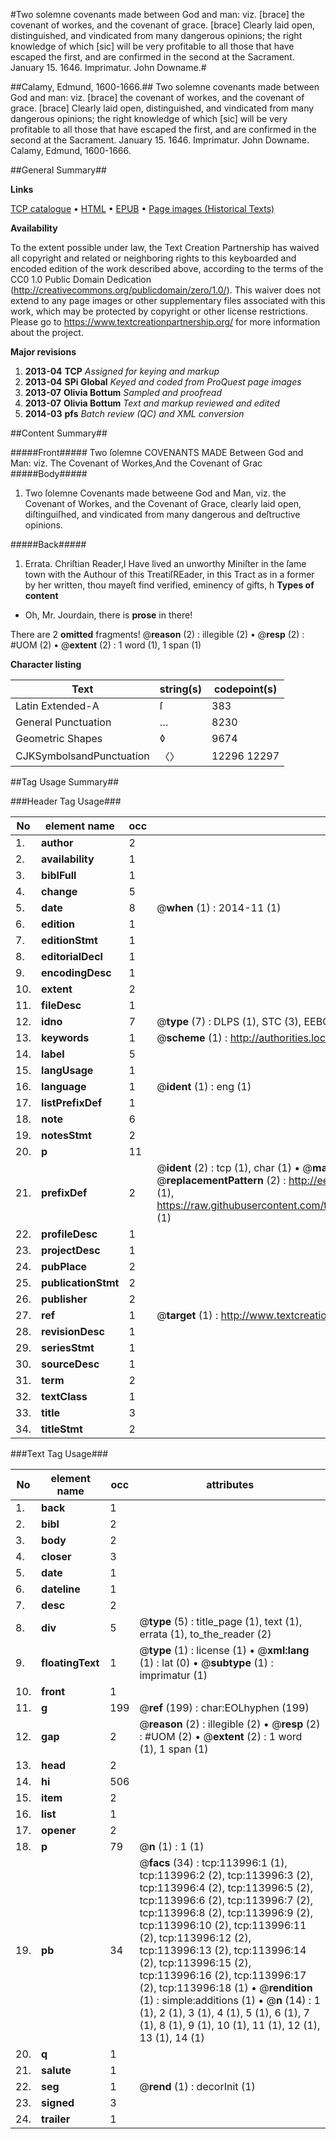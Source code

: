#Two solemne covenants made between God and man: viz. [brace] the covenant of workes, and the covenant of grace. [brace] Clearly laid open, distinguished, and vindicated from many dangerous opinions; the right knowledge of which [sic] will be very profitable to all those that have escaped the first, and are confirmed in the second at the Sacrament. January 15. 1646. Imprimatur. John Downame.#

##Calamy, Edmund, 1600-1666.##
Two solemne covenants made between God and man: viz. [brace] the covenant of workes, and the covenant of grace. [brace] Clearly laid open, distinguished, and vindicated from many dangerous opinions; the right knowledge of which [sic] will be very profitable to all those that have escaped the first, and are confirmed in the second at the Sacrament. January 15. 1646. Imprimatur. John Downame.
Calamy, Edmund, 1600-1666.

##General Summary##

**Links**

[TCP catalogue](http://www.ota.ox.ac.uk/tcp/)  • 
[HTML](http://tei.it.ox.ac.uk/tcp/Texts-HTML/free/A79/A79028.html)  • 
[EPUB](http://tei.it.ox.ac.uk/tcp/Texts-EPUB/free/A79/A79028.epub) • 
[Page images (Historical Texts)](https://historicaltexts.jisc.ac.uk/eebo-99861851e)

**Availability**

To the extent possible under law, the Text Creation Partnership has waived all copyright and related or neighboring rights to this keyboarded and encoded edition of the work described above, according to the terms of the CC0 1.0 Public Domain Dedication (http://creativecommons.org/publicdomain/zero/1.0/). This waiver does not extend to any page images or other supplementary files associated with this work, which may be protected by copyright or other license restrictions. Please go to https://www.textcreationpartnership.org/ for more information about the project.

**Major revisions**

1. __2013-04__ __TCP__ *Assigned for keying and markup*
1. __2013-04__ __SPi Global__ *Keyed and coded from ProQuest page images*
1. __2013-07__ __Olivia Bottum__ *Sampled and proofread*
1. __2013-07__ __Olivia Bottum__ *Text and markup reviewed and edited*
1. __2014-03__ __pfs__ *Batch review (QC) and XML conversion*

##Content Summary##

#####Front#####
Two ſolemne COVENANTS MADE Between God and Man: viz.
The Covenant of Workes,And the Covenant of Grac
#####Body#####

1. Two ſolemne Covenants made betweene God and Man, viz. the Covenant of Workes, and the Covenant of Grace, clearly laid open, diſtinguiſhed, and vindicated from many dangerous and deſtructive opinions.

#####Back#####

1. Errata.
Chriſtian Reader,I Have lived an unworthy Miniſter in the ſame town with the Authour of this TreatiſREader, in this Tract as in a former by her written, thou mayeſt find verified, eminency of gifts, h
**Types of content**

  * Oh, Mr. Jourdain, there is **prose** in there!

There are 2 **omitted** fragments! 
 @__reason__ (2) : illegible (2)  •  @__resp__ (2) : #UOM (2)  •  @__extent__ (2) : 1 word (1), 1 span (1)

**Character listing**


|Text|string(s)|codepoint(s)|
|---|---|---|
|Latin Extended-A|ſ|383|
|General Punctuation|…|8230|
|Geometric Shapes|◊|9674|
|CJKSymbolsandPunctuation|〈〉|12296 12297|

##Tag Usage Summary##

###Header Tag Usage###

|No|element name|occ|attributes|
|---|---|---|---|
|1.|__author__|2||
|2.|__availability__|1||
|3.|__biblFull__|1||
|4.|__change__|5||
|5.|__date__|8| @__when__ (1) : 2014-11 (1)|
|6.|__edition__|1||
|7.|__editionStmt__|1||
|8.|__editorialDecl__|1||
|9.|__encodingDesc__|1||
|10.|__extent__|2||
|11.|__fileDesc__|1||
|12.|__idno__|7| @__type__ (7) : DLPS (1), STC (3), EEBO-CITATION (1), PROQUEST (1), VID (1)|
|13.|__keywords__|1| @__scheme__ (1) : http://authorities.loc.gov/ (1)|
|14.|__label__|5||
|15.|__langUsage__|1||
|16.|__language__|1| @__ident__ (1) : eng (1)|
|17.|__listPrefixDef__|1||
|18.|__note__|6||
|19.|__notesStmt__|2||
|20.|__p__|11||
|21.|__prefixDef__|2| @__ident__ (2) : tcp (1), char (1)  •  @__matchPattern__ (2) : ([0-9\-]+):([0-9IVX]+) (1), (.+) (1)  •  @__replacementPattern__ (2) : http://eebo.chadwyck.com/downloadtiff?vid=$1&page=$2 (1), https://raw.githubusercontent.com/textcreationpartnership/Texts/master/tcpchars.xml#$1 (1)|
|22.|__profileDesc__|1||
|23.|__projectDesc__|1||
|24.|__pubPlace__|2||
|25.|__publicationStmt__|2||
|26.|__publisher__|2||
|27.|__ref__|1| @__target__ (1) : http://www.textcreationpartnership.org/docs/. (1)|
|28.|__revisionDesc__|1||
|29.|__seriesStmt__|1||
|30.|__sourceDesc__|1||
|31.|__term__|2||
|32.|__textClass__|1||
|33.|__title__|3||
|34.|__titleStmt__|2||


###Text Tag Usage###

|No|element name|occ|attributes|
|---|---|---|---|
|1.|__back__|1||
|2.|__bibl__|2||
|3.|__body__|2||
|4.|__closer__|3||
|5.|__date__|1||
|6.|__dateline__|1||
|7.|__desc__|2||
|8.|__div__|5| @__type__ (5) : title_page (1), text (1), errata (1), to_the_reader (2)|
|9.|__floatingText__|1| @__type__ (1) : license (1)  •  @__xml:lang__ (1) : lat (0)  •  @__subtype__ (1) : imprimatur (1)|
|10.|__front__|1||
|11.|__g__|199| @__ref__ (199) : char:EOLhyphen (199)|
|12.|__gap__|2| @__reason__ (2) : illegible (2)  •  @__resp__ (2) : #UOM (2)  •  @__extent__ (2) : 1 word (1), 1 span (1)|
|13.|__head__|2||
|14.|__hi__|506||
|15.|__item__|2||
|16.|__list__|1||
|17.|__opener__|2||
|18.|__p__|79| @__n__ (1) : 1 (1)|
|19.|__pb__|34| @__facs__ (34) : tcp:113996:1 (1), tcp:113996:2 (2), tcp:113996:3 (2), tcp:113996:4 (2), tcp:113996:5 (2), tcp:113996:6 (2), tcp:113996:7 (2), tcp:113996:8 (2), tcp:113996:9 (2), tcp:113996:10 (2), tcp:113996:11 (2), tcp:113996:12 (2), tcp:113996:13 (2), tcp:113996:14 (2), tcp:113996:15 (2), tcp:113996:16 (2), tcp:113996:17 (2), tcp:113996:18 (1)  •  @__rendition__ (1) : simple:additions (1)  •  @__n__ (14) : 1 (1), 2 (1), 3 (1), 4 (1), 5 (1), 6 (1), 7 (1), 8 (1), 9 (1), 10 (1), 11 (1), 12 (1), 13 (1), 14 (1)|
|20.|__q__|1||
|21.|__salute__|1||
|22.|__seg__|1| @__rend__ (1) : decorInit (1)|
|23.|__signed__|3||
|24.|__trailer__|1||
